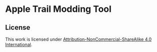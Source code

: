 # Apple Trail Modding Tool
## License
This work is licensed under [Attribution-NonCommercial-ShareAlike 4.0 International](http://creativecommons.org/licenses/by-nc-sa/4.0/).
